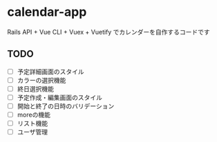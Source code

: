 # calendar-app
Rails API + Vue CLI + Vuex + Vuetify でカレンダーを自作するコードです

## TODO
- [ ] 予定詳細画面のスタイル
- [ ] カラーの選択機能
- [ ] 終日選択機能
- [ ] 予定作成・編集画面のスタイル
- [ ] 開始と終了の日時のバリデーション
- [ ] moreの機能
- [ ] リスト機能
- [ ] ユーザ管理
